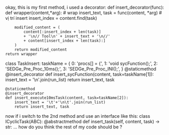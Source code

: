 okay, this is my first method, i used a decorator:
def insert_decorator(func):
    def wrapper(content,*arg):
        # wrap
        insert_text, task = func(content, *arg)
        # vị trí insert
        insert_index = content.find(task)

        modified_content = (
            content[:insert_index + len(task)]
            + '\n// Tool\n' + insert_text + '\n//'
            + content[insert_index + len(task):]
        )
        return modified_content
    return wrapper

class TaskInsert:
    taskName = {
        0: 'procs[] = {',
        1: 'void sycFunction();',
        2: 'SEDGe_Pre_Proc_10ms();',
        3: 'SEDGe_Pre_Proc_INI();',
    }
    @staticmethod
    @insert_decorator
    def insert_sycFunction(content, task=taskName[1]):
        insert_text = '\n'.join(run_list)
        return insert_text, task

    @staticmethod
    @insert_decorator
    def insert_execute10msTask(content, task=taskName[2]):
        insert_text = '\t'+'\n\t'.join(run_list)
        return insert_text, task

now if i switch to the 2nd method and use an interface like this:
class ICyclicTask(ABC):
    @abstractmethod
    def insert_task(self, content, task) -> str: ...
how do you think the rest of my code should be ?
